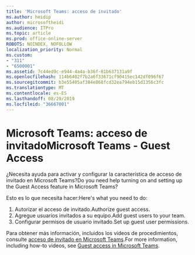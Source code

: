```yaml
---
title: 'Microsoft Teams: acceso de invitado'
ms.author: heidip
author: microsoftheidi
ms.audience: ITPro
ms.topic: article
ms.prod: office-online-server
ROBOTS: NOINDEX, NOFOLLOW
localization_priority: Normal
ms.custom:
- "311"
- "6500001"
ms.assetid: 7c44ed9c-e944-4a4a-b36f-81b637131a9f
ms.openlocfilehash: 114b6402f7b2a6f33671cf90415ec142df096f67
ms.sourcegitcommit: b3e55405af384e868fcd32ea794eb15d1356c3fc
ms.translationtype: MT
ms.contentlocale: es-ES
ms.lasthandoff: 08/29/2019
ms.locfileid: "36667001"
---
```

# <a name="microsoft-teams---guest-access"></a><span data-ttu-id="906ff-102">Microsoft Teams: acceso de invitado</span><span class="sxs-lookup"><span data-stu-id="906ff-102">Microsoft Teams - Guest Access</span></span>

<span data-ttu-id="906ff-103">¿Necesita ayuda para activar y configurar la característica de acceso de invitado en Microsoft Teams?</span><span class="sxs-lookup"><span data-stu-id="906ff-103">Do you need help turning on and setting up the Guest Access feature in Microsoft Teams?</span></span>

<span data-ttu-id="906ff-104">Esto es lo que necesita hacer:</span><span class="sxs-lookup"><span data-stu-id="906ff-104">Here's what you need to do:</span></span>

1. <span data-ttu-id="906ff-105">Autorizar el acceso de invitado.</span><span class="sxs-lookup"><span data-stu-id="906ff-105">Authorize guest access.</span></span>
1. <span data-ttu-id="906ff-106">Agregue usuarios invitados a su equipo.</span><span class="sxs-lookup"><span data-stu-id="906ff-106">Add guest users to your team.</span></span>
1. <span data-ttu-id="906ff-107">Configurar permisos de usuario invitado.</span><span class="sxs-lookup"><span data-stu-id="906ff-107">Set up guest user permissions.</span></span>

<span data-ttu-id="906ff-108">Para obtener más información, incluidos los vídeos de procedimientos, consulte [acceso de invitado en Microsoft Teams](https://docs.microsoft.com/microsoftteams/guest-access).</span><span class="sxs-lookup"><span data-stu-id="906ff-108">For more information, including how-to videos, see [Guest access in Microsoft Teams](https://docs.microsoft.com/microsoftteams/guest-access).</span></span>
